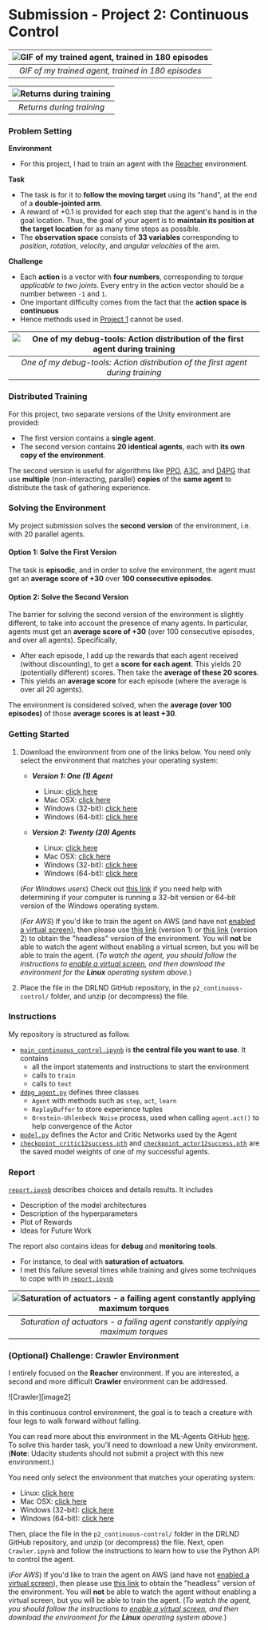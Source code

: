 # Submission - Project 2: Continuous Control

| ![GIF of my trained agent, trained in 180 episodes](report_submission/success-20-agents.gif "GIF of my trained agent, trained in 180 episodes")  | 
|:--:| 
| *GIF of my trained agent, trained in 180 episodes* |

| ![Returns during training](report_submission/success-raw.png "Returns during training")  | 
|:--:| 
| *Returns during training* |

### Problem Setting

**Environment**
- For this project, I had to train an agent with the [Reacher](https://github.com/Unity-Technologies/ml-agents/blob/master/docs/Learning-Environment-Examples.md#reacher) environment.

**Task**
- The task is for it to **follow the moving target** using its "hand", at the end of a **double-jointed arm**. 
- A reward of +0.1 is provided for each step that the agent's hand is in the goal location. Thus, the goal of your agent is to **maintain its position at the target location** for as many time steps as possible.
- The **observation space** consists of **33 variables** corresponding to _position_, _rotation_, _velocity_, and _angular velocities_ of the arm. 

**Challenge**
- Each **action** is a vector with **four numbers**, corresponding to *torque applicable to two joints*. Every entry in the action vector should be a number between `-1` and `1`.
- One important difficulty comes from the fact that the **action space is continuous**
- Hence methods used in [Project 1](https://github.com/chauvinSimon/deep-reinforcement-learning/blob/master/p1_navigation) cannot be used.

| ![One of my debug-tools: Action distribution of the first agent during training](report_submission/action-distribution.png "One of my debug-tools: Action distribution of the first agent during training")  | 
|:--:| 
| *One of my debug-tools: Action distribution of the first agent during training* |

### Distributed Training

For this project, two separate versions of the Unity environment are provided:
- The first version contains a **single agent**.
- The second version contains **20 identical agents**, each with **its own copy of the environment**.

The second version is useful for algorithms like [PPO](https://arxiv.org/pdf/1707.06347.pdf), [A3C](https://arxiv.org/pdf/1602.01783.pdf), and [D4PG](https://openreview.net/pdf?id=SyZipzbCb) that use **multiple** (non-interacting, parallel) **copies** of the **same agent** to distribute the task of gathering experience.  

### Solving the Environment

My project submission solves the **second version** of the environment, i.e. with 20 parallel agents. 

#### Option 1: Solve the First Version

The task is **episodic**, and in order to solve the environment, the agent must get an **average score of +30** over **100 consecutive episodes**.

#### Option 2: Solve the Second Version

The barrier for solving the second version of the environment is slightly different, to take into account the presence of many agents.  In particular, agents must get an **average score of +30** (over 100 consecutive episodes, and over all agents).  Specifically,
- After each episode, I add up the rewards that each agent received (without discounting), to get a **score for each agent**. This yields 20 (potentially different) scores. Then take the **average of these 20 scores**. 
- This yields an **average score** for each episode (where the average is over all 20 agents).

The environment is considered solved, when the **average (over 100 episodes)** of those **average scores is at least +30**. 

### Getting Started

1. Download the environment from one of the links below.  You need only select the environment that matches your operating system:

    - **_Version 1: One (1) Agent_**
        - Linux: [click here](https://s3-us-west-1.amazonaws.com/udacity-drlnd/P2/Reacher/one_agent/Reacher_Linux.zip)
        - Mac OSX: [click here](https://s3-us-west-1.amazonaws.com/udacity-drlnd/P2/Reacher/one_agent/Reacher.app.zip)
        - Windows (32-bit): [click here](https://s3-us-west-1.amazonaws.com/udacity-drlnd/P2/Reacher/one_agent/Reacher_Windows_x86.zip)
        - Windows (64-bit): [click here](https://s3-us-west-1.amazonaws.com/udacity-drlnd/P2/Reacher/one_agent/Reacher_Windows_x86_64.zip)

    - **_Version 2: Twenty (20) Agents_**
        - Linux: [click here](https://s3-us-west-1.amazonaws.com/udacity-drlnd/P2/Reacher/Reacher_Linux.zip)
        - Mac OSX: [click here](https://s3-us-west-1.amazonaws.com/udacity-drlnd/P2/Reacher/Reacher.app.zip)
        - Windows (32-bit): [click here](https://s3-us-west-1.amazonaws.com/udacity-drlnd/P2/Reacher/Reacher_Windows_x86.zip)
        - Windows (64-bit): [click here](https://s3-us-west-1.amazonaws.com/udacity-drlnd/P2/Reacher/Reacher_Windows_x86_64.zip)
    
    (_For Windows users_) Check out [this link](https://support.microsoft.com/en-us/help/827218/how-to-determine-whether-a-computer-is-running-a-32-bit-version-or-64) if you need help with determining if your computer is running a 32-bit version or 64-bit version of the Windows operating system.

    (_For AWS_) If you'd like to train the agent on AWS (and have not [enabled a virtual screen](https://github.com/Unity-Technologies/ml-agents/blob/master/docs/Training-on-Amazon-Web-Service.md)), then please use [this link](https://s3-us-west-1.amazonaws.com/udacity-drlnd/P2/Reacher/one_agent/Reacher_Linux_NoVis.zip) (version 1) or [this link](https://s3-us-west-1.amazonaws.com/udacity-drlnd/P2/Reacher/Reacher_Linux_NoVis.zip) (version 2) to obtain the "headless" version of the environment.  You will **not** be able to watch the agent without enabling a virtual screen, but you will be able to train the agent.  (_To watch the agent, you should follow the instructions to [enable a virtual screen](https://github.com/Unity-Technologies/ml-agents/blob/master/docs/Training-on-Amazon-Web-Service.md), and then download the environment for the **Linux** operating system above._)

2. Place the file in the DRLND GitHub repository, in the `p2_continuous-control/` folder, and unzip (or decompress) the file. 

### Instructions
My repository is structured as follow.
- [`main_continuous_control.ipynb`](src_submission/main_continuous_control.ipynb) is **the central file you want to use**. It contains
    - all the import statements and instructions to start the environment
    - calls to `train`
    - calls to `test`
- [`ddpg_agent.py`](src_submission/ddpg_agent.py) defines three classes
    - `Agent` with methods such as `step`, `act`, `learn` 
    - `ReplayBuffer` to store experience tuples 
	- `Ornstein-Uhlenbeck Noise` process, used when calling `agent.act()` to help convergence of the Actor
- [`model.py`](src_submission/model.py) defines the Actor and Critic Networks used by the Agent
- [`checkpoint_critic12success.pth`](src_submission/checkpoint_critic12success.pth) and [`checkpoint_actor12success.pth`](src_submission/checkpoint_actor12success.pth) are the saved model weights of one of my successful agents.


### Report
[`report.ipynb`](report.ipynb) describes choices and details results. It includes
- Description of the model architectures 
- Description of the hyperparameters
- Plot of Rewards
- Ideas for Future Work

The report also contains ideas for **debug** and **monitoring tools**.
- For instance, to deal with **saturation of actuators**.
- I met this failure several times while training and gives some techniques to cope with in [`report.ipynb`](report.ipynb)

| ![`Saturation of actuators - a failing agent constantly applying maximum torques`](report_submission/saturated-torques.gif "Saturation of actuators - a failing agent constantly applying maximum torques") | 
|:--:| 
| *Saturation of actuators - a failing agent constantly applying maximum torques* |


### (Optional) Challenge: Crawler Environment

I entirely focused on the **Reacher** environment. If you are interested, a second and more difficult **Crawler** environment can be addressed.

![Crawler][image2]

In this continuous control environment, the goal is to teach a creature with four legs to walk forward without falling.  

You can read more about this environment in the ML-Agents GitHub [here](https://github.com/Unity-Technologies/ml-agents/blob/master/docs/Learning-Environment-Examples.md#crawler).  To solve this harder task, you'll need to download a new Unity environment.  (**Note**: Udacity students should not submit a project with this new environment.)

You need only select the environment that matches your operating system:
- Linux: [click here](https://s3-us-west-1.amazonaws.com/udacity-drlnd/P2/Crawler/Crawler_Linux.zip)
- Mac OSX: [click here](https://s3-us-west-1.amazonaws.com/udacity-drlnd/P2/Crawler/Crawler.app.zip)
- Windows (32-bit): [click here](https://s3-us-west-1.amazonaws.com/udacity-drlnd/P2/Crawler/Crawler_Windows_x86.zip)
- Windows (64-bit): [click here](https://s3-us-west-1.amazonaws.com/udacity-drlnd/P2/Crawler/Crawler_Windows_x86_64.zip)

Then, place the file in the `p2_continuous-control/` folder in the DRLND GitHub repository, and unzip (or decompress) the file.  Next, open `Crawler.ipynb` and follow the instructions to learn how to use the Python API to control the agent.

(_For AWS_) If you'd like to train the agent on AWS (and have not [enabled a virtual screen](https://github.com/Unity-Technologies/ml-agents/blob/master/docs/Training-on-Amazon-Web-Service.md)), then please use [this link](https://s3-us-west-1.amazonaws.com/udacity-drlnd/P2/Crawler/Crawler_Linux_NoVis.zip) to obtain the "headless" version of the environment.  You will **not** be able to watch the agent without enabling a virtual screen, but you will be able to train the agent.  (_To watch the agent, you should follow the instructions to [enable a virtual screen](https://github.com/Unity-Technologies/ml-agents/blob/master/docs/Training-on-Amazon-Web-Service.md), and then download the environment for the **Linux** operating system above._)